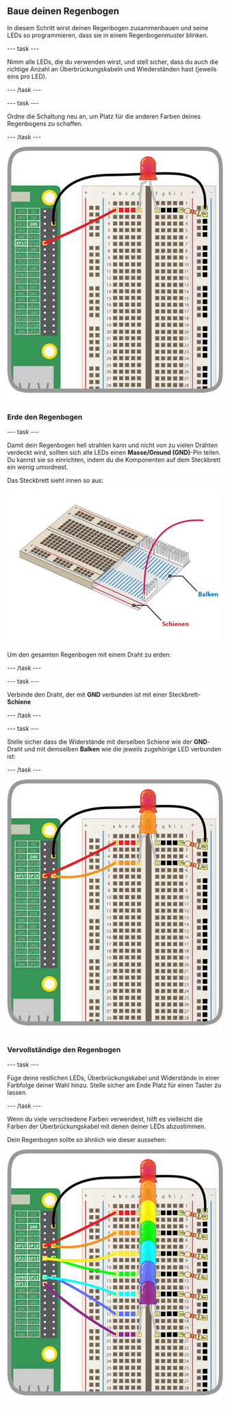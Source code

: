 ## Baue deinen Regenbogen

In diesem Schritt wirst deinen Regenbogen zusammenbauen und seine LEDs so programmieren, dass sie in einem Regenbogenmuster blinken.

--- task --- 

Nimm alle LEDs, die du verwenden wirst, und stell sicher, dass du auch die richtige Anzahl an Überbrückungskabeln und Wiederständen hast (jeweils eins pro LED). 

--- /task ---

--- task --- 

Ordne die Schaltung neu an, um Platz für die anderen Farben deines Regenbogens zu schaffen. 

--- /task ---

![Schaltung neu angeordnet](images/oneled.png)

### Erde den Regenbogen

--- task --- 

Damit dein Regenbogen hell strahlen kann und nicht von zu vielen Drähten verdeckt wird, sollten sich alle LEDs einen **Masse/Ground (GND)**-Pin teilen. Du kannst sie so einrichten, indem du die Komponenten auf dem Steckbrett ein wenig umordnest.

Das Steckbrett sieht innen so aus:

![Steckbrettquerschnitt](images/breadboardxsection.png)

Um den gesamten Regenbogen mit einem Draht zu erden: 

--- /task ---

--- task --- 

Verbinde den Draht, der mit **GND** verbunden ist mit einer Steckbrett-**Schiene** 

--- /task ---

--- task --- 

Stelle sicher dass die Widerstände mit derselben Schiene wie der **GND**-Draht und mit demselben **Balken** wie die jeweils zugehörige LED verbunden ist: 

--- /task ---

![LEDs hinzufügen](images/twoleds.png)

### Vervollständige den Regenbogen

--- task --- 

Füge deine restlichen LEDs, Überbrückungskabel und Widerstände in einer Farbfolge deiner Wahl hinzu. Stelle sicher am Ende Platz für einen Taster zu lassen. 

--- /task ---

Wenn du viele verschiedene Farben verwendest, hilft es vielleicht die Farben der Überbrückungskabel mit denen deiner LEDs abzustimmen.

Dein Regenbogen sollte so ähnlich wie dieser aussehen:

![Regenbogen-LEDs](images/rainbowleds.png)